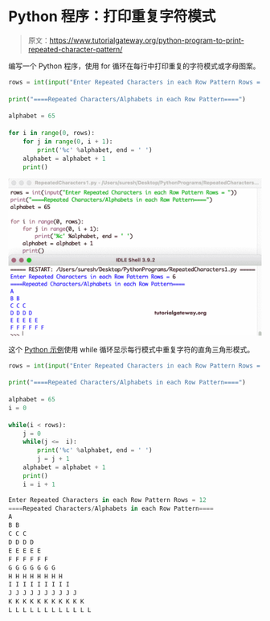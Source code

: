 # Python 程序：打印重复字符模式

> 原文：<https://www.tutorialgateway.org/python-program-to-print-repeated-character-pattern/>

编写一个 Python 程序，使用 for 循环在每行中打印重复的字符模式或字母图案。

```py
rows = int(input("Enter Repeated Characters in each Row Pattern Rows = "))

print("====Repeated Characters/Alphabets in each Row Pattern====")

alphabet = 65

for i in range(0, rows):   
    for j in range(0, i + 1):
        print('%c' %alphabet, end = ' ')
    alphabet = alphabet + 1
    print()
```

![Python Program to Print Repeated Character in each Row](img/3eb609489b9b4da0adbb67b0ffff9bbd.png)

这个 [Python 示例](https://www.tutorialgateway.org/python-programming-examples/)使用 while 循环显示每行模式中重复字符的直角三角形模式。

```py
rows = int(input("Enter Repeated Characters in each Row Pattern Rows = "))

print("====Repeated Characters/Alphabets in each Row Pattern====")

alphabet = 65
i = 0

while(i < rows):
    j = 0
    while(j <=  i):
        print('%c' %alphabet, end = ' ')
        j = j + 1
    alphabet = alphabet + 1
    print()
    i = i + 1
```

```py
Enter Repeated Characters in each Row Pattern Rows = 12
====Repeated Characters/Alphabets in each Row Pattern====
A 
B B 
C C C 
D D D D 
E E E E E 
F F F F F F 
G G G G G G G 
H H H H H H H H 
I I I I I I I I I 
J J J J J J J J J J 
K K K K K K K K K K K 
L L L L L L L L L L L L 
```